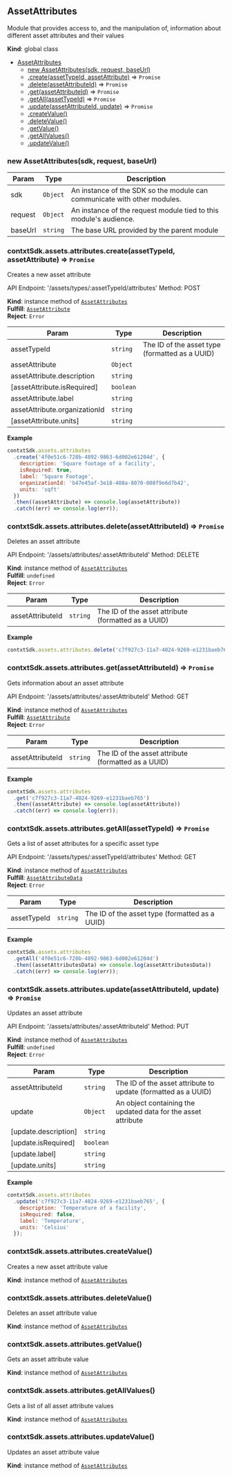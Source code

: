 <a name="AssetAttributes"></a>

## AssetAttributes
Module that provides access to, and the manipulation of, information about
different asset attributes and their values

**Kind**: global class  

* [AssetAttributes](#AssetAttributes)
    * [new AssetAttributes(sdk, request, baseUrl)](#new_AssetAttributes_new)
    * [.create(assetTypeId, assetAttribute)](#AssetAttributes+create) ⇒ <code>Promise</code>
    * [.delete(assetAttributeId)](#AssetAttributes+delete) ⇒ <code>Promise</code>
    * [.get(assetAttributeId)](#AssetAttributes+get) ⇒ <code>Promise</code>
    * [.getAll(assetTypeId)](#AssetAttributes+getAll) ⇒ <code>Promise</code>
    * [.update(assetAttributeId, update)](#AssetAttributes+update) ⇒ <code>Promise</code>
    * [.createValue()](#AssetAttributes+createValue)
    * [.deleteValue()](#AssetAttributes+deleteValue)
    * [.getValue()](#AssetAttributes+getValue)
    * [.getAllValues()](#AssetAttributes+getAllValues)
    * [.updateValue()](#AssetAttributes+updateValue)

<a name="new_AssetAttributes_new"></a>

### new AssetAttributes(sdk, request, baseUrl)

| Param | Type | Description |
| --- | --- | --- |
| sdk | <code>Object</code> | An instance of the SDK so the module can communicate with other modules. |
| request | <code>Object</code> | An instance of the request module tied to this module's audience. |
| baseUrl | <code>string</code> | The base URL provided by the parent module |

<a name="AssetAttributes+create"></a>

### contxtSdk.assets.attributes.create(assetTypeId, assetAttribute) ⇒ <code>Promise</code>
Creates a new asset attribute

API Endpoint: '/assets/types/:assetTypeId/attributes'
Method: POST

**Kind**: instance method of [<code>AssetAttributes</code>](#AssetAttributes)  
**Fulfill**: [<code>AssetAttribute</code>](./Typedefs.md#AssetAttribute)  
**Reject**: <code>Error</code>  

| Param | Type | Description |
| --- | --- | --- |
| assetTypeId | <code>string</code> | The ID of the asset type (formatted as a UUID) |
| assetAttribute | <code>Object</code> |  |
| assetAttribute.description | <code>string</code> |  |
| [assetAttribute.isRequired] | <code>boolean</code> |  |
| assetAttribute.label | <code>string</code> |  |
| assetAttribute.organizationId | <code>string</code> |  |
| [assetAttribute.units] | <code>string</code> |  |

**Example**  
```js
contxtSdk.assets.attributes
  .create('4f0e51c6-728b-4892-9863-6d002e61204d', {
    description: 'Square footage of a facility',
    isRequired: true,
    label: 'Square Footage',
    organizationId: 'b47e45af-3e18-408a-8070-008f9e6d7b42',
    units: 'sqft'
  })
  .then((assetAttribute) => console.log(assetAttribute))
  .catch((err) => console.log(err));
```
<a name="AssetAttributes+delete"></a>

### contxtSdk.assets.attributes.delete(assetAttributeId) ⇒ <code>Promise</code>
Deletes an asset attribute

API Endpoint: '/assets/attributes/:assetAttributeId'
Method: DELETE

**Kind**: instance method of [<code>AssetAttributes</code>](#AssetAttributes)  
**Fulfill**: <code>undefined</code>  
**Reject**: <code>Error</code>  

| Param | Type | Description |
| --- | --- | --- |
| assetAttributeId | <code>string</code> | The ID of the asset attribute (formatted as a UUID) |

**Example**  
```js
contxtSdk.assets.attributes.delete('c7f927c3-11a7-4024-9269-e1231baeb765');
```
<a name="AssetAttributes+get"></a>

### contxtSdk.assets.attributes.get(assetAttributeId) ⇒ <code>Promise</code>
Gets information about an asset attribute

API Endpoint: '/assets/attributes/:assetAttributeId'
Method: GET

**Kind**: instance method of [<code>AssetAttributes</code>](#AssetAttributes)  
**Fulfill**: [<code>AssetAttribute</code>](./Typedefs.md#AssetAttribute)  
**Reject**: <code>Error</code>  

| Param | Type | Description |
| --- | --- | --- |
| assetAttributeId | <code>string</code> | The ID of the asset attribute (formatted as a UUID) |

**Example**  
```js
contxtSdk.assets.attributes
  .get('c7f927c3-11a7-4024-9269-e1231baeb765')
  .then((assetAttribute) => console.log(assetAttribute))
  .catch((err) => console.log(err));
```
<a name="AssetAttributes+getAll"></a>

### contxtSdk.assets.attributes.getAll(assetTypeId) ⇒ <code>Promise</code>
Gets a list of asset attributes for a specific asset type

API Endpoint: '/assets/types/:assetTypeId/attributes'
Method: GET

**Kind**: instance method of [<code>AssetAttributes</code>](#AssetAttributes)  
**Fulfill**: [<code>AssetAttributeData</code>](./Typedefs.md#AssetAttributeData)  
**Reject**: <code>Error</code>  

| Param | Type | Description |
| --- | --- | --- |
| assetTypeId | <code>string</code> | The ID of the asset type (formatted as a UUID) |

**Example**  
```js
contxtSdk.assets.attributes
  .getAll('4f0e51c6-728b-4892-9863-6d002e61204d')
  .then((assetAttributesData) => console.log(assetAttributesData))
  .catch((err) => console.log(err));
```
<a name="AssetAttributes+update"></a>

### contxtSdk.assets.attributes.update(assetAttributeId, update) ⇒ <code>Promise</code>
Updates an asset attribute

API Endpoint: '/assets/attributes/:assetAttributeId'
Method: PUT

**Kind**: instance method of [<code>AssetAttributes</code>](#AssetAttributes)  
**Fulfill**: <code>undefined</code>  
**Reject**: <code>Error</code>  

| Param | Type | Description |
| --- | --- | --- |
| assetAttributeId | <code>string</code> | The ID of the asset attribute to update (formatted as a UUID) |
| update | <code>Object</code> | An object containing the updated data for the asset attribute |
| [update.description] | <code>string</code> |  |
| [update.isRequired] | <code>boolean</code> |  |
| [update.label] | <code>string</code> |  |
| [update.units] | <code>string</code> |  |

**Example**  
```js
contxtSdk.assets.attributes
  .update('c7f927c3-11a7-4024-9269-e1231baeb765', {
    description: 'Temperature of a facility',
    isRequired: false,
    label: 'Temperature',
    units: 'Celsius'
  });
```
<a name="AssetAttributes+createValue"></a>

### contxtSdk.assets.attributes.createValue()
Creates a new asset attribute value

**Kind**: instance method of [<code>AssetAttributes</code>](#AssetAttributes)  
<a name="AssetAttributes+deleteValue"></a>

### contxtSdk.assets.attributes.deleteValue()
Deletes an asset attribute value

**Kind**: instance method of [<code>AssetAttributes</code>](#AssetAttributes)  
<a name="AssetAttributes+getValue"></a>

### contxtSdk.assets.attributes.getValue()
Gets an asset attribute value

**Kind**: instance method of [<code>AssetAttributes</code>](#AssetAttributes)  
<a name="AssetAttributes+getAllValues"></a>

### contxtSdk.assets.attributes.getAllValues()
Gets a list of all asset attribute values

**Kind**: instance method of [<code>AssetAttributes</code>](#AssetAttributes)  
<a name="AssetAttributes+updateValue"></a>

### contxtSdk.assets.attributes.updateValue()
Updates an asset attribute value

**Kind**: instance method of [<code>AssetAttributes</code>](#AssetAttributes)  

